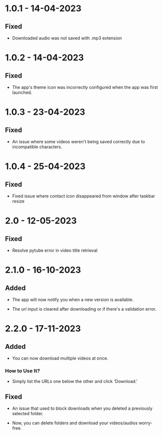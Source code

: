 # 1.0.1 - 14-04-2023

## Fixed

- Downloaded audio was not saved with .mp3 extension

# 1.0.2 - 14-04-2023

## Fixed

- The app's theme icon was incorrectly configured when the app was first launched.

# 1.0.3 - 23-04-2023

## Fixed

- An issue where some videos weren't being saved correctly due to incompatible characters.

# 1.0.4 - 25-04-2023

## Fixed

- Fixed issue where contact icon disappeared from window after taskbar resize

# 2.0 - 12-05-2023

## Fixed

- Resolve pytube error in video title retrieval

# 2.1.0 - 16-10-2023

## Added

- The app will now notify you when a new version is available.

- The url input is cleared after downloading or if there's a validation error.

# 2.2.0 - 17-11-2023

## Added

- You can now download multiple videos at once.

### How to Use It?

- Simply list the URLs one below the other and click 'Download.'

## Fixed

- An issue that used to block downloads when you deleted a previously selected folder.

- Now, you can delete folders and download your videos/audios worry-free.
